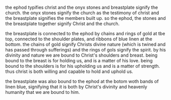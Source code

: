the ephod typifies christ and the onyx stones
and breastplate signify the church. the
onyx stones signify the church as the testimony
of christ and the breastplate signifies
the members built up. so the ephod, the stones
and the breastplate together signify Christ
and the church.

the breastplate is connected to the ephod by chains and rings of gold at tbe top, connected to the shoulder plates, and ribbons of blue linen at the bottom. the chains of gold signify Christs divine nature (which is twined and has passed through sufferings) and the rings of gols signify the spirit. by his divinity and nature we are bound to Christ's shoulders and breast. being bound to the breast is for holding us, and is a matter of his love. being bound to the shoulders is for his upholding us and is a matter of strength. thus christ is both willing and capable to hold and uphold us.

the breastplate was also bound to the ephod at the botom woth bands of linen blue, signifying that it is both by Christ's divinity and heavenly humanity that we are bound to him.
